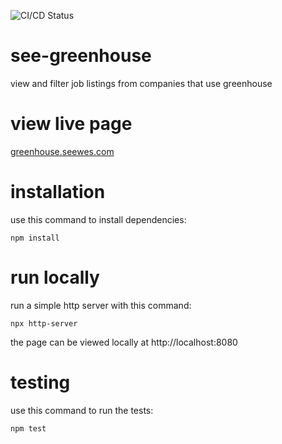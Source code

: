 ![CI/CD Status](https://github.com/doobix/see-greenhouse/actions/workflows/main.yml/badge.svg?branch=main)

# see-greenhouse

view and filter job listings from companies that use greenhouse

# view live page

[greenhouse.seewes.com](https://greenhouse.seewes.com)

# installation

use this command to install dependencies:

```
npm install
```

# run locally

run a simple http server with this command:

```
npx http-server
```

the page can be viewed locally at http://localhost:8080

# testing

use this command to run the tests:

```
npm test
```
